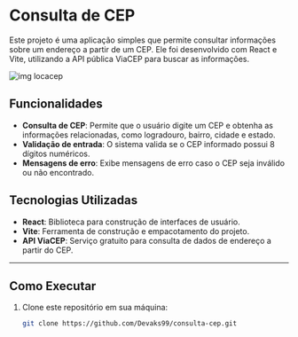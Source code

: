 # Consulta de CEP

Este projeto é uma aplicação simples que permite consultar informações sobre um endereço a partir de um CEP. Ele foi desenvolvido com React e Vite, utilizando a API pública ViaCEP para buscar as informações.

![img locacep](https://github.com/user-attachments/assets/ec5b2c23-92ae-439f-bc59-45ffcf0aab3c)


## Funcionalidades

- **Consulta de CEP**: Permite que o usuário digite um CEP e obtenha as informações relacionadas, como logradouro, bairro, cidade e estado.
- **Validação de entrada**: O sistema valida se o CEP informado possui 8 dígitos numéricos.
- **Mensagens de erro**: Exibe mensagens de erro caso o CEP seja inválido ou não encontrado.

## Tecnologias Utilizadas

- **React**: Biblioteca para construção de interfaces de usuário.
- **Vite**: Ferramenta de construção e empacotamento do projeto.
- **API ViaCEP**: Serviço gratuito para consulta de dados de endereço a partir do CEP.

---

## Como Executar

1. Clone este repositório em sua máquina:
   ```bash
   git clone https://github.com/Devaks99/consulta-cep.git
